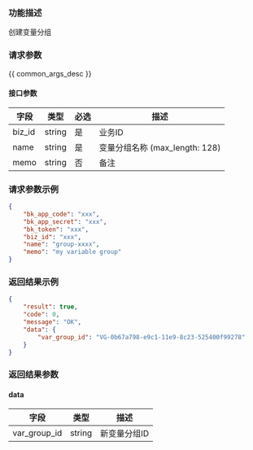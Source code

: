 ### 功能描述

创建变量分组

### 请求参数

{{ common_args_desc }}

#### 接口参数

| 字段           |  类型     | 必选   |  描述      |
|----------------|-----------|--------|------------|
| biz_id         |  string   | 是     | 业务ID     |
| name           |  string   | 是     | 变量分组名称 (max_length: 128)  |
| memo           |  string   | 否     | 备注 |

### 请求参数示例

```json
{
    "bk_app_code": "xxx",
    "bk_app_secret": "xxx",
    "bk_token": "xxx",
    "biz_id": "xxx",
    "name": "group-xxxx",
    "memo": "my variable group"
}
```

### 返回结果示例

```json
{
    "result": true,
    "code": 0,
    "message": "OK",
    "data": {
        "var_group_id": "VG-0b67a798-e9c1-11e9-8c23-525400f99278"
    }
}
```

### 返回结果参数

#### data

| 字段         | 类型   | 描述         |
|--------------|--------|--------------|
| var_group_id | string | 新变量分组ID |
